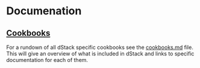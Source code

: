 Documenation
============

[Cookbooks](cookbooks.md)
-------------------------

For a rundown of all dStack specific cookbooks see the [cookbooks.md](cookbooks.md)
file. This will give an overview of what is included in dStack and links to
specific documentation for each of them.
